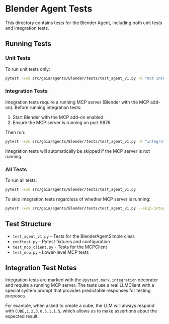 # Blender Agent Tests

This directory contains tests for the Blender Agent, including both unit tests and integration tests.

## Running Tests

### Unit Tests

To run unit tests only:

```bash
pytest -xvs src/gaia/agents/Blender/tests/test_agent_v1.py -k "not integration"
```

### Integration Tests

Integration tests require a running MCP server (Blender with the MCP add-on). Before running integration tests:

1. Start Blender with the MCP add-on enabled
2. Ensure the MCP server is running on port 9876

Then run:

```bash
pytest -xvs src/gaia/agents/Blender/tests/test_agent_v1.py -k "integration"
```

Integration tests will automatically be skipped if the MCP server is not running.

### All Tests

To run all tests:

```bash
pytest -xvs src/gaia/agents/Blender/tests/test_agent_v1.py
```

To skip integration tests regardless of whether MCP server is running:

```bash
pytest -xvs src/gaia/agents/Blender/tests/test_agent_v1.py --skip-integration
```

## Test Structure

- `test_agent_v1.py` - Tests for the BlenderAgentSimple class
- `conftest.py` - Pytest fixtures and configuration
- `test_mcp_client.py` - Tests for the MCPClient
- `test_mcp.py` - Lower-level MCP tests

## Integration Test Notes

Integration tests are marked with the `@pytest.mark.integration` decorator and require a running MCP server. The tests use a real LLMClient with a special system prompt that provides predictable responses for testing purposes.

For example, when asked to create a cube, the LLM will always respond with `CUBE,1,2,3,0.5,1,1.5`, which allows us to make assertions about the expected result.